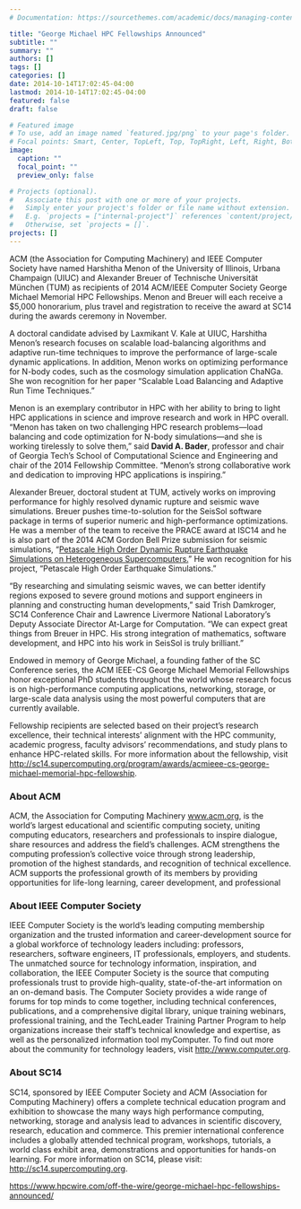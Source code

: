 ```yaml
---
# Documentation: https://sourcethemes.com/academic/docs/managing-content/

title: "George Michael HPC Fellowships Announced"
subtitle: ""
summary: ""
authors: []
tags: []
categories: []
date: 2014-10-14T17:02:45-04:00
lastmod: 2014-10-14T17:02:45-04:00
featured: false
draft: false

# Featured image
# To use, add an image named `featured.jpg/png` to your page's folder.
# Focal points: Smart, Center, TopLeft, Top, TopRight, Left, Right, BottomLeft, Bottom, BottomRight.
image:
  caption: ""
  focal_point: ""
  preview_only: false

# Projects (optional).
#   Associate this post with one or more of your projects.
#   Simply enter your project's folder or file name without extension.
#   E.g. `projects = ["internal-project"]` references `content/project/deep-learning/index.md`.
#   Otherwise, set `projects = []`.
projects: []
---
```


ACM (the Association for Computing Machinery) and IEEE Computer Society have named Harshitha Menon of the University of Illinois, Urbana Champaign (UIUC) and Alexander Breuer of Technische Universität München (TUM) as recipients of 2014 ACM/IEEE Computer Society George Michael Memorial HPC Fellowships. Menon and Breuer will each receive a $5,000 honorarium, plus travel and registration to receive the award at SC14 during the awards ceremony in November.

A doctoral candidate advised by Laxmikant V. Kale at UIUC, Harshitha Menon’s research focuses on scalable load-balancing algorithms and adaptive run-time techniques to improve the performance of large-scale dynamic applications. In addition, Menon works on optimizing performance for N-body codes, such as the cosmology simulation application ChaNGa. She won recognition for her paper “Scalable Load Balancing and Adaptive Run Time Techniques.”

Menon is an exemplary contributor in HPC with her ability to bring to light HPC applications in science and improve research and work in HPC overall. “Menon has taken on two challenging HPC research problems—load balancing and code optimization for N-body simulations—and she is working tirelessly to solve them,” said **David A. Bader**, professor and chair of Georgia Tech’s School of Computational Science and Engineering and chair of the 2014 Fellowship Committee. “Menon’s strong collaborative work and dedication to improving HPC applications is inspiring.”

Alexander Breuer, doctoral student at TUM, actively works on improving performance for highly resolved dynamic rupture and seismic wave simulations. Breuer pushes time-to-solution for the SeisSol software package in terms of superior numeric and high-performance optimizations. He was a member of the team to receive the PRACE award at ISC14 and he is also part of the 2014 ACM Gordon Bell Prize submission for seismic simulations, “[Petascale High Order Dynamic Rupture Earthquake Simulations on Heterogeneous Supercomputers.](https://web.archive.org/web/20140816235436/http://sc14.supercomputing.org/schedule/event_detail?evid=gb112)” He won recognition for his project, “Petascale High Order Earthquake Simulations.”

“By researching and simulating seismic waves, we can better identify regions exposed to severe ground motions and support engineers in planning and constructing human developments,” said Trish Damkroger, SC14 Conference Chair and Lawrence Livermore National Laboratory’s Deputy Associate Director At-Large for Computation. “We can expect great things from Breuer in HPC. His strong integration of mathematics, software development, and HPC into his work in SeisSol is truly brilliant.”

Endowed in memory of George Michael, a founding father of the SC Conference series, the ACM IEEE-CS George Michael Memorial Fellowships honor exceptional PhD students throughout the world whose research focus is on high-performance computing applications, networking, storage, or large-scale data analysis using the most powerful computers that are currently available.

Fellowship recipients are selected based on their project’s research excellence, their technical interests’ alignment with the HPC community, academic progress, faculty advisors’ recommendations, and study plans to enhance HPC-related skills. For more information about the fellowship, visit http://sc14.supercomputing.org/program/awards/acmieee-cs-george-michael-memorial-hpc-fellowship.

### About ACM ###

ACM, the Association for Computing Machinery www.acm.org, is the world’s largest educational and scientific computing society, uniting computing educators, researchers and professionals to inspire dialogue, share resources and address the field’s challenges. ACM strengthens the computing profession’s collective voice through strong leadership, promotion of the highest standards, and recognition of technical excellence. ACM supports the professional growth of its members by providing opportunities for life-long learning, career development, and professional

### About IEEE Computer Society ###

IEEE Computer Society is the world’s leading computing membership organization and the trusted information and career-development source for a global workforce of technology leaders including: professors, researchers, software engineers, IT professionals, employers, and students. The unmatched source for technology information, inspiration, and collaboration, the IEEE Computer Society is the source that computing professionals trust to provide high-quality, state-of-the-art information on an on-demand basis. The Computer Society provides a wide range of forums for top minds to come together, including technical conferences, publications, and a comprehensive digital library, unique training webinars, professional training, and the TechLeader Training Partner Program to help organizations increase their staff’s technical knowledge and expertise, as well as the personalized information tool myComputer. To find out more about the community for technology leaders, visit http://www.computer.org.

### About SC14 ###

SC14, sponsored by IEEE Computer Society and ACM (Association for Computing Machinery) offers a complete technical education program and exhibition to showcase the many ways high performance computing, networking, storage and analysis lead to advances in scientific discovery, research, education and commerce. This premier international conference includes a globally attended technical program, workshops, tutorials, a world class exhibit area, demonstrations and opportunities for hands-on learning. For more information on SC14, please visit: http://sc14.supercomputing.org.

https://www.hpcwire.com/off-the-wire/george-michael-hpc-fellowships-announced/
